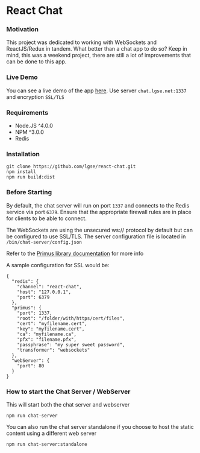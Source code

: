 # React Chat

### Motivation
This project was dedicated to working with WebSockets and ReactJS/Redux in tandem. What better than a chat app to do so? 
Keep in mind, this was a weekend project, there are still a lot of improvements that can be done to this app.

### Live Demo
You can see a live demo of the app [here](http://chat.lgse.net). Use server `chat.lgse.net:1337` and encryption `SSL/TLS`

### Requirements
* Node.JS ^4.0.0
* NPM ^3.0.0
* Redis

### Installation
    git clone https://github.com/lgse/react-chat.git
    npm install
    npm run build:dist
    
### Before Starting
By default, the chat server will run on port `1337` and connects to the Redis service via port `6379`.
Ensure that the appropriate firewall rules are in place for clients to be able to connect.

The WebSockets are using the unsecured ws:// protocol by default  but can be configured to use SSL/TLS. 
The server configuration file is located in `/bin/chat-server/config.json`

Refer to the [Primus library documentation](https://github.com/primus/primus#getting-started) for more info

A sample configuration for SSL would be:
    
    {
      "redis": {
        "channel": "react-chat",
        "host": "127.0.0.1",
        "port": 6379
      },
      "primus": {
        "port": 1337,
        "root": "/folder/with/https/cert/files",
        "cert": "myfilename.cert",
        "key": "myfilename.cert",
        "ca": "myfilename.ca",
        "pfx": "filename.pfx",
        "passphrase": "my super sweet password",
        "transformer": "websockets"
      },
      "webServer": {
        "port": 80
      }
    }
    
### How to start the Chat Server / WebServer
This will start both the chat server and webserver
    
    npm run chat-server
    
You can also run the chat server standalone if you choose to host the static content using a different web server
    
    npm run chat-server:standalone
    

    